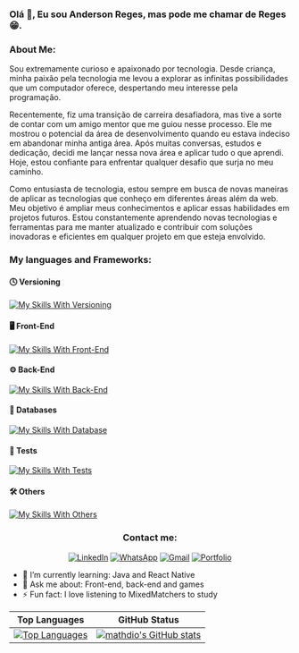 ### Olá 👋, Eu sou Anderson Reges, mas pode me chamar de Reges 😁.

### About Me:

Sou extremamente curioso e apaixonado por tecnologia. Desde criança, minha paixão pela tecnologia me levou a explorar as infinitas possibilidades que um computador oferece, despertando meu interesse pela programação.

Recentemente, fiz uma transição de carreira desafiadora, mas tive a sorte de contar com um amigo mentor que me guiou nesse processo. Ele me mostrou o potencial da área de desenvolvimento quando eu estava indeciso em abandonar minha antiga área. Após muitas conversas, estudos e dedicação, decidi me lançar nessa nova área e aplicar tudo o que aprendi. Hoje, estou confiante para enfrentar qualquer desafio que surja no meu caminho.

Como entusiasta de tecnologia, estou sempre em busca de novas maneiras de aplicar as tecnologias que conheço em diferentes áreas além da web. Meu objetivo é ampliar meus conhecimentos e aplicar essas habilidades em projetos futuros. Estou constantemente aprendendo novas tecnologias e ferramentas para me manter atualizado e contribuir com soluções inovadoras e eficientes em qualquer projeto em que esteja envolvido.

### My languages and Frameworks:

#### 🕓 Versioning

[![My Skills With Versioning](https://skillicons.dev/icons?i=git,github)](https://skillicons.dev)
  
#### 🖥️ Front-End

[![My Skills With Front-End](https://skillicons.dev/icons?i=js,ts,html,css,sass,tailwind,react,next,redux)](https://skillicons.dev)
  
#### ⚙️ Back-End

[![My Skills With Back-End](https://skillicons.dev/icons?i=nodejs,ts,py,java,express,sequelize)](https://skillicons.dev)
  
  
#### 💾 Databases

[![My Skills With Database](https://skillicons.dev/icons?i=mysql,postgres,mongo,supabase)](https://skillicons.dev)

#### 🧪 Tests

[![My Skills With Tests](https://skillicons.dev/icons?i=jest)](https://skillicons.dev)

#### 🛠️ Others

[![My Skills With Others](https://skillicons.dev/icons?i=docker,figma,vscode,idea,eclipse)](https://skillicons.dev)
  
  
### <div align="center">Contact me:</div>

<div align="center">
  
<a href="https://www.linkedin.com/in/anderson-reges/">![LinkedIn](https://img.shields.io/badge/linkedin-%230077B5.svg?style=for-the-badge&logo=linkedin&logoColor=white)</a>
<a href="https://wa.me/5588993408548">![WhatsApp](https://img.shields.io/badge/WhatsApp-25D366?style=for-the-badge&logo=whatsapp&logoColor=white)</a>
<a href="mailto:andersonreges76@gmail.com">![Gmail](https://img.shields.io/badge/Gmail-D14836?style=for-the-badge&logo=gmail&logoColor=white)</a>
<a href="https://anderson-reges.vercel.app/">![Portfolio](https://img.shields.io/badge/Portfolio-%23000000.svg?style=for-the-badge&logo=firefox&logoColor=#FF7139)</a>
 
</div>

<!--START_SECTION:waka--><!--END_SECTION:waka-->

- 🌱 I’m currently learning: Java and React Native
- 💬 Ask me about: Front-end, back-end and games
- ⚡ Fun fact: I love listening to MixedMatchers to study


| Top Languages | GitHub Status |
| ------------- | ------------- |
|<a href="https://github.com/Anderson-Reges" align="left"><img src="https://github-readme-stats.vercel.app/api/top-langs/?username=Anderson-Reges&langs_count=10&title_color=ec4899&text_color=ffffff&icon_color=ec4899&bg_color=1c1917&hide_border=true&locale=en&custom_title=Top%20%Languages" alt="Top Languages" /></a>  | <a href="https://github.com/Anderson-Reges"><img src="https://github-readme-stats.vercel.app/api?username=Anderson-Reges&show_icons=true&hide=&count_private=true&title_color=ec4899&text_color=ffffff&icon_color=ec4899&bg_color=1c1917&hide_border=true&show_icons=true" alt="mathdio's GitHub stats" /></a>  |
